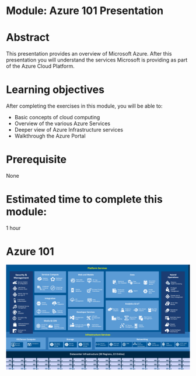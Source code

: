 # Module: Azure 101 Presentation

# Abstract

This presentation provides an overview of Microsoft Azure. After this presentation you will understand the services Microsoft is providing as part of the Azure Cloud Platform. 

# Learning objectives
After completing the exercises in this module, you will be able to:
* Basic concepts of cloud computing
* Overview of the various Azure Services
* Deeper view of Azure Infrastructure services
* Walkthrough the Azure Portal

# Prerequisite 
None

# Estimated time to complete this module:
1 hour

# Azure 101

![Screenshot](AzureServicesDiagram.png)